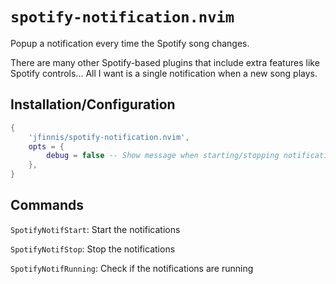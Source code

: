 # `spotify-notification.nvim`

Popup a notification every time the Spotify song changes.

There are many other Spotify-based plugins that include extra features like Spotify controls...
All I want is a single notification when a new song plays.

## Installation/Configuration

```lua
{
    'jfinnis/spotify-notification.nvim',
    opts = {
        debug = false -- Show message when starting/stopping notifications
    },
}
```
## Commands

`SpotifyNotifStart`: Start the notifications

`SpotifyNotifStop`: Stop the notifications

`SpotifyNotifRunning`: Check if the notifications are running
